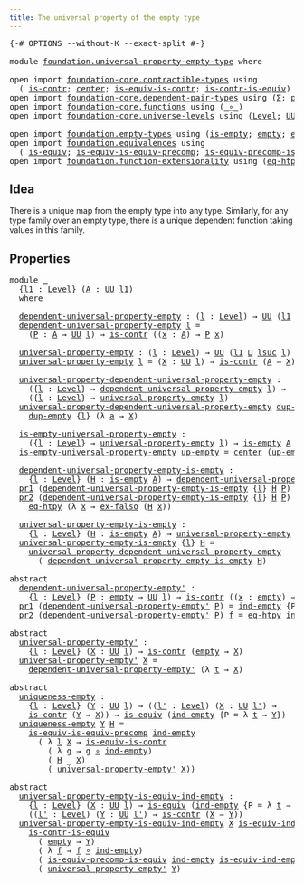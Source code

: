 ```yaml
---
title: The universal property of the empty type
---
```


<pre class="Agda"><a id="66" class="Symbol">{-#</a> <a id="70" class="Keyword">OPTIONS</a> <a id="78" class="Pragma">--without-K</a> <a id="90" class="Pragma">--exact-split</a> <a id="104" class="Symbol">#-}</a>

<a id="109" class="Keyword">module</a> <a id="116" href="foundation.universal-property-empty-type.html" class="Module">foundation.universal-property-empty-type</a> <a id="157" class="Keyword">where</a>

<a id="164" class="Keyword">open</a> <a id="169" class="Keyword">import</a> <a id="176" href="foundation-core.contractible-types.html" class="Module">foundation-core.contractible-types</a> <a id="211" class="Keyword">using</a>
  <a id="219" class="Symbol">(</a> <a id="221" href="foundation-core.contractible-types.html#1006" class="Function">is-contr</a><a id="229" class="Symbol">;</a> <a id="231" href="foundation-core.contractible-types.html#1098" class="Function">center</a><a id="237" class="Symbol">;</a> <a id="239" href="foundation-core.contractible-types.html#4047" class="Function">is-equiv-is-contr</a><a id="256" class="Symbol">;</a> <a id="258" href="foundation-core.contractible-types.html#3012" class="Function">is-contr-is-equiv</a><a id="275" class="Symbol">)</a>
<a id="277" class="Keyword">open</a> <a id="282" class="Keyword">import</a> <a id="289" href="foundation-core.dependent-pair-types.html" class="Module">foundation-core.dependent-pair-types</a> <a id="326" class="Keyword">using</a> <a id="332" class="Symbol">(</a><a id="333" href="foundation-core.dependent-pair-types.html#515" class="Record">Σ</a><a id="334" class="Symbol">;</a> <a id="336" href="foundation-core.dependent-pair-types.html#588" class="InductiveConstructor">pair</a><a id="340" class="Symbol">;</a> <a id="342" href="foundation-core.dependent-pair-types.html#605" class="Field">pr1</a><a id="345" class="Symbol">;</a> <a id="347" href="foundation-core.dependent-pair-types.html#617" class="Field">pr2</a><a id="350" class="Symbol">)</a>
<a id="352" class="Keyword">open</a> <a id="357" class="Keyword">import</a> <a id="364" href="foundation-core.functions.html" class="Module">foundation-core.functions</a> <a id="390" class="Keyword">using</a> <a id="396" class="Symbol">(</a><a id="397" href="foundation-core.functions.html#420" class="Function Operator">_∘_</a><a id="400" class="Symbol">)</a>
<a id="402" class="Keyword">open</a> <a id="407" class="Keyword">import</a> <a id="414" href="foundation-core.universe-levels.html" class="Module">foundation-core.universe-levels</a> <a id="446" class="Keyword">using</a> <a id="452" class="Symbol">(</a><a id="453" href="Agda.Primitive.html#597" class="Postulate">Level</a><a id="458" class="Symbol">;</a> <a id="460" href="foundation-core.universe-levels.html#235" class="Primitive">UU</a><a id="462" class="Symbol">;</a> <a id="464" href="Agda.Primitive.html#810" class="Primitive Operator">_⊔_</a><a id="467" class="Symbol">;</a> <a id="469" href="Agda.Primitive.html#780" class="Primitive">lsuc</a><a id="473" class="Symbol">)</a>

<a id="476" class="Keyword">open</a> <a id="481" class="Keyword">import</a> <a id="488" href="foundation.empty-types.html" class="Module">foundation.empty-types</a> <a id="511" class="Keyword">using</a> <a id="517" class="Symbol">(</a><a id="518" href="foundation-core.empty-types.html#1228" class="Function">is-empty</a><a id="526" class="Symbol">;</a> <a id="528" href="foundation-core.empty-types.html#1057" class="Datatype">empty</a><a id="533" class="Symbol">;</a> <a id="535" href="foundation-core.empty-types.html#1160" class="Function">ex-falso</a><a id="543" class="Symbol">;</a> <a id="545" href="foundation-core.empty-types.html#1081" class="Function">ind-empty</a><a id="554" class="Symbol">)</a>
<a id="556" class="Keyword">open</a> <a id="561" class="Keyword">import</a> <a id="568" href="foundation.equivalences.html" class="Module">foundation.equivalences</a> <a id="592" class="Keyword">using</a>
  <a id="600" class="Symbol">(</a> <a id="602" href="foundation-core.equivalences.html#1556" class="Function">is-equiv</a><a id="610" class="Symbol">;</a> <a id="612" href="foundation.equivalences.html#8565" class="Function">is-equiv-is-equiv-precomp</a><a id="637" class="Symbol">;</a> <a id="639" href="foundation.equivalences.html#6863" class="Function">is-equiv-precomp-is-equiv</a><a id="664" class="Symbol">)</a>
<a id="666" class="Keyword">open</a> <a id="671" class="Keyword">import</a> <a id="678" href="foundation.function-extensionality.html" class="Module">foundation.function-extensionality</a> <a id="713" class="Keyword">using</a> <a id="719" class="Symbol">(</a><a id="720" href="foundation-core.function-extensionality.html#1463" class="Function">eq-htpy</a><a id="727" class="Symbol">)</a>
</pre>
## Idea

There is a unique map from the empty type into any type. Similarly, for any type family over an empty type, there is a unique dependent function taking values in this family.

## Properties

<pre class="Agda"><a id="942" class="Keyword">module</a> <a id="949" href="foundation.universal-property-empty-type.html#949" class="Module">_</a>
  <a id="953" class="Symbol">{</a><a id="954" href="foundation.universal-property-empty-type.html#954" class="Bound">l1</a> <a id="957" class="Symbol">:</a> <a id="959" href="Agda.Primitive.html#597" class="Postulate">Level</a><a id="964" class="Symbol">}</a> <a id="966" class="Symbol">(</a><a id="967" href="foundation.universal-property-empty-type.html#967" class="Bound">A</a> <a id="969" class="Symbol">:</a> <a id="971" href="foundation-core.universe-levels.html#235" class="Primitive">UU</a> <a id="974" href="foundation.universal-property-empty-type.html#954" class="Bound">l1</a><a id="976" class="Symbol">)</a>
  <a id="980" class="Keyword">where</a>

  <a id="989" href="foundation.universal-property-empty-type.html#989" class="Function">dependent-universal-property-empty</a> <a id="1024" class="Symbol">:</a> <a id="1026" class="Symbol">(</a><a id="1027" href="foundation.universal-property-empty-type.html#1027" class="Bound">l</a> <a id="1029" class="Symbol">:</a> <a id="1031" href="Agda.Primitive.html#597" class="Postulate">Level</a><a id="1036" class="Symbol">)</a> <a id="1038" class="Symbol">→</a> <a id="1040" href="foundation-core.universe-levels.html#235" class="Primitive">UU</a> <a id="1043" class="Symbol">(</a><a id="1044" href="foundation.universal-property-empty-type.html#954" class="Bound">l1</a> <a id="1047" href="Agda.Primitive.html#810" class="Primitive Operator">⊔</a> <a id="1049" href="Agda.Primitive.html#780" class="Primitive">lsuc</a> <a id="1054" href="foundation.universal-property-empty-type.html#1027" class="Bound">l</a><a id="1055" class="Symbol">)</a>
  <a id="1059" href="foundation.universal-property-empty-type.html#989" class="Function">dependent-universal-property-empty</a> <a id="1094" href="foundation.universal-property-empty-type.html#1094" class="Bound">l</a> <a id="1096" class="Symbol">=</a>
    <a id="1102" class="Symbol">(</a><a id="1103" href="foundation.universal-property-empty-type.html#1103" class="Bound">P</a> <a id="1105" class="Symbol">:</a> <a id="1107" href="foundation.universal-property-empty-type.html#967" class="Bound">A</a> <a id="1109" class="Symbol">→</a> <a id="1111" href="foundation-core.universe-levels.html#235" class="Primitive">UU</a> <a id="1114" href="foundation.universal-property-empty-type.html#1094" class="Bound">l</a><a id="1115" class="Symbol">)</a> <a id="1117" class="Symbol">→</a> <a id="1119" href="foundation-core.contractible-types.html#1006" class="Function">is-contr</a> <a id="1128" class="Symbol">((</a><a id="1130" href="foundation.universal-property-empty-type.html#1130" class="Bound">x</a> <a id="1132" class="Symbol">:</a> <a id="1134" href="foundation.universal-property-empty-type.html#967" class="Bound">A</a><a id="1135" class="Symbol">)</a> <a id="1137" class="Symbol">→</a> <a id="1139" href="foundation.universal-property-empty-type.html#1103" class="Bound">P</a> <a id="1141" href="foundation.universal-property-empty-type.html#1130" class="Bound">x</a><a id="1142" class="Symbol">)</a>

  <a id="1147" href="foundation.universal-property-empty-type.html#1147" class="Function">universal-property-empty</a> <a id="1172" class="Symbol">:</a> <a id="1174" class="Symbol">(</a><a id="1175" href="foundation.universal-property-empty-type.html#1175" class="Bound">l</a> <a id="1177" class="Symbol">:</a> <a id="1179" href="Agda.Primitive.html#597" class="Postulate">Level</a><a id="1184" class="Symbol">)</a> <a id="1186" class="Symbol">→</a> <a id="1188" href="foundation-core.universe-levels.html#235" class="Primitive">UU</a> <a id="1191" class="Symbol">(</a><a id="1192" href="foundation.universal-property-empty-type.html#954" class="Bound">l1</a> <a id="1195" href="Agda.Primitive.html#810" class="Primitive Operator">⊔</a> <a id="1197" href="Agda.Primitive.html#780" class="Primitive">lsuc</a> <a id="1202" href="foundation.universal-property-empty-type.html#1175" class="Bound">l</a><a id="1203" class="Symbol">)</a>
  <a id="1207" href="foundation.universal-property-empty-type.html#1147" class="Function">universal-property-empty</a> <a id="1232" href="foundation.universal-property-empty-type.html#1232" class="Bound">l</a> <a id="1234" class="Symbol">=</a> <a id="1236" class="Symbol">(</a><a id="1237" href="foundation.universal-property-empty-type.html#1237" class="Bound">X</a> <a id="1239" class="Symbol">:</a> <a id="1241" href="foundation-core.universe-levels.html#235" class="Primitive">UU</a> <a id="1244" href="foundation.universal-property-empty-type.html#1232" class="Bound">l</a><a id="1245" class="Symbol">)</a> <a id="1247" class="Symbol">→</a> <a id="1249" href="foundation-core.contractible-types.html#1006" class="Function">is-contr</a> <a id="1258" class="Symbol">(</a><a id="1259" href="foundation.universal-property-empty-type.html#967" class="Bound">A</a> <a id="1261" class="Symbol">→</a> <a id="1263" href="foundation.universal-property-empty-type.html#1237" class="Bound">X</a><a id="1264" class="Symbol">)</a>

  <a id="1269" href="foundation.universal-property-empty-type.html#1269" class="Function">universal-property-dependent-universal-property-empty</a> <a id="1323" class="Symbol">:</a>
    <a id="1329" class="Symbol">({</a><a id="1331" href="foundation.universal-property-empty-type.html#1331" class="Bound">l</a> <a id="1333" class="Symbol">:</a> <a id="1335" href="Agda.Primitive.html#597" class="Postulate">Level</a><a id="1340" class="Symbol">}</a> <a id="1342" class="Symbol">→</a> <a id="1344" href="foundation.universal-property-empty-type.html#989" class="Function">dependent-universal-property-empty</a> <a id="1379" href="foundation.universal-property-empty-type.html#1331" class="Bound">l</a><a id="1380" class="Symbol">)</a> <a id="1382" class="Symbol">→</a>
    <a id="1388" class="Symbol">({</a><a id="1390" href="foundation.universal-property-empty-type.html#1390" class="Bound">l</a> <a id="1392" class="Symbol">:</a> <a id="1394" href="Agda.Primitive.html#597" class="Postulate">Level</a><a id="1399" class="Symbol">}</a> <a id="1401" class="Symbol">→</a> <a id="1403" href="foundation.universal-property-empty-type.html#1147" class="Function">universal-property-empty</a> <a id="1428" href="foundation.universal-property-empty-type.html#1390" class="Bound">l</a><a id="1429" class="Symbol">)</a>
  <a id="1433" href="foundation.universal-property-empty-type.html#1269" class="Function">universal-property-dependent-universal-property-empty</a> <a id="1487" href="foundation.universal-property-empty-type.html#1487" class="Bound">dup-empty</a> <a id="1497" class="Symbol">{</a><a id="1498" href="foundation.universal-property-empty-type.html#1498" class="Bound">l</a><a id="1499" class="Symbol">}</a> <a id="1501" href="foundation.universal-property-empty-type.html#1501" class="Bound">X</a> <a id="1503" class="Symbol">=</a>
    <a id="1509" href="foundation.universal-property-empty-type.html#1487" class="Bound">dup-empty</a> <a id="1519" class="Symbol">{</a><a id="1520" href="foundation.universal-property-empty-type.html#1498" class="Bound">l</a><a id="1521" class="Symbol">}</a> <a id="1523" class="Symbol">(λ</a> <a id="1526" href="foundation.universal-property-empty-type.html#1526" class="Bound">a</a> <a id="1528" class="Symbol">→</a> <a id="1530" href="foundation.universal-property-empty-type.html#1501" class="Bound">X</a><a id="1531" class="Symbol">)</a>

  <a id="1536" href="foundation.universal-property-empty-type.html#1536" class="Function">is-empty-universal-property-empty</a> <a id="1570" class="Symbol">:</a>
    <a id="1576" class="Symbol">({</a><a id="1578" href="foundation.universal-property-empty-type.html#1578" class="Bound">l</a> <a id="1580" class="Symbol">:</a> <a id="1582" href="Agda.Primitive.html#597" class="Postulate">Level</a><a id="1587" class="Symbol">}</a> <a id="1589" class="Symbol">→</a> <a id="1591" href="foundation.universal-property-empty-type.html#1147" class="Function">universal-property-empty</a> <a id="1616" href="foundation.universal-property-empty-type.html#1578" class="Bound">l</a><a id="1617" class="Symbol">)</a> <a id="1619" class="Symbol">→</a> <a id="1621" href="foundation-core.empty-types.html#1228" class="Function">is-empty</a> <a id="1630" href="foundation.universal-property-empty-type.html#967" class="Bound">A</a>
  <a id="1634" href="foundation.universal-property-empty-type.html#1536" class="Function">is-empty-universal-property-empty</a> <a id="1668" href="foundation.universal-property-empty-type.html#1668" class="Bound">up-empty</a> <a id="1677" class="Symbol">=</a> <a id="1679" href="foundation-core.contractible-types.html#1098" class="Function">center</a> <a id="1686" class="Symbol">(</a><a id="1687" href="foundation.universal-property-empty-type.html#1668" class="Bound">up-empty</a> <a id="1696" href="foundation-core.empty-types.html#1057" class="Datatype">empty</a><a id="1701" class="Symbol">)</a>

  <a id="1706" href="foundation.universal-property-empty-type.html#1706" class="Function">dependent-universal-property-empty-is-empty</a> <a id="1750" class="Symbol">:</a>
    <a id="1756" class="Symbol">{</a><a id="1757" href="foundation.universal-property-empty-type.html#1757" class="Bound">l</a> <a id="1759" class="Symbol">:</a> <a id="1761" href="Agda.Primitive.html#597" class="Postulate">Level</a><a id="1766" class="Symbol">}</a> <a id="1768" class="Symbol">(</a><a id="1769" href="foundation.universal-property-empty-type.html#1769" class="Bound">H</a> <a id="1771" class="Symbol">:</a> <a id="1773" href="foundation-core.empty-types.html#1228" class="Function">is-empty</a> <a id="1782" href="foundation.universal-property-empty-type.html#967" class="Bound">A</a><a id="1783" class="Symbol">)</a> <a id="1785" class="Symbol">→</a> <a id="1787" href="foundation.universal-property-empty-type.html#989" class="Function">dependent-universal-property-empty</a> <a id="1822" href="foundation.universal-property-empty-type.html#1757" class="Bound">l</a>
  <a id="1826" href="foundation-core.dependent-pair-types.html#605" class="Field">pr1</a> <a id="1830" class="Symbol">(</a><a id="1831" href="foundation.universal-property-empty-type.html#1706" class="Function">dependent-universal-property-empty-is-empty</a> <a id="1875" class="Symbol">{</a><a id="1876" href="foundation.universal-property-empty-type.html#1876" class="Bound">l</a><a id="1877" class="Symbol">}</a> <a id="1879" href="foundation.universal-property-empty-type.html#1879" class="Bound">H</a> <a id="1881" href="foundation.universal-property-empty-type.html#1881" class="Bound">P</a><a id="1882" class="Symbol">)</a> <a id="1884" href="foundation.universal-property-empty-type.html#1884" class="Bound">x</a> <a id="1886" class="Symbol">=</a> <a id="1888" href="foundation-core.empty-types.html#1160" class="Function">ex-falso</a> <a id="1897" class="Symbol">(</a><a id="1898" href="foundation.universal-property-empty-type.html#1879" class="Bound">H</a> <a id="1900" href="foundation.universal-property-empty-type.html#1884" class="Bound">x</a><a id="1901" class="Symbol">)</a>
  <a id="1905" href="foundation-core.dependent-pair-types.html#617" class="Field">pr2</a> <a id="1909" class="Symbol">(</a><a id="1910" href="foundation.universal-property-empty-type.html#1706" class="Function">dependent-universal-property-empty-is-empty</a> <a id="1954" class="Symbol">{</a><a id="1955" href="foundation.universal-property-empty-type.html#1955" class="Bound">l</a><a id="1956" class="Symbol">}</a> <a id="1958" href="foundation.universal-property-empty-type.html#1958" class="Bound">H</a> <a id="1960" href="foundation.universal-property-empty-type.html#1960" class="Bound">P</a><a id="1961" class="Symbol">)</a> <a id="1963" href="foundation.universal-property-empty-type.html#1963" class="Bound">f</a> <a id="1965" class="Symbol">=</a>
    <a id="1971" href="foundation-core.function-extensionality.html#1463" class="Function">eq-htpy</a> <a id="1979" class="Symbol">(λ</a> <a id="1982" href="foundation.universal-property-empty-type.html#1982" class="Bound">x</a> <a id="1984" class="Symbol">→</a> <a id="1986" href="foundation-core.empty-types.html#1160" class="Function">ex-falso</a> <a id="1995" class="Symbol">(</a><a id="1996" href="foundation.universal-property-empty-type.html#1958" class="Bound">H</a> <a id="1998" href="foundation.universal-property-empty-type.html#1982" class="Bound">x</a><a id="1999" class="Symbol">))</a>
  
  <a id="2007" href="foundation.universal-property-empty-type.html#2007" class="Function">universal-property-empty-is-empty</a> <a id="2041" class="Symbol">:</a>
    <a id="2047" class="Symbol">{</a><a id="2048" href="foundation.universal-property-empty-type.html#2048" class="Bound">l</a> <a id="2050" class="Symbol">:</a> <a id="2052" href="Agda.Primitive.html#597" class="Postulate">Level</a><a id="2057" class="Symbol">}</a> <a id="2059" class="Symbol">(</a><a id="2060" href="foundation.universal-property-empty-type.html#2060" class="Bound">H</a> <a id="2062" class="Symbol">:</a> <a id="2064" href="foundation-core.empty-types.html#1228" class="Function">is-empty</a> <a id="2073" href="foundation.universal-property-empty-type.html#967" class="Bound">A</a><a id="2074" class="Symbol">)</a> <a id="2076" class="Symbol">→</a> <a id="2078" href="foundation.universal-property-empty-type.html#1147" class="Function">universal-property-empty</a> <a id="2103" href="foundation.universal-property-empty-type.html#2048" class="Bound">l</a>
  <a id="2107" href="foundation.universal-property-empty-type.html#2007" class="Function">universal-property-empty-is-empty</a> <a id="2141" class="Symbol">{</a><a id="2142" href="foundation.universal-property-empty-type.html#2142" class="Bound">l</a><a id="2143" class="Symbol">}</a> <a id="2145" href="foundation.universal-property-empty-type.html#2145" class="Bound">H</a> <a id="2147" class="Symbol">=</a>
    <a id="2153" href="foundation.universal-property-empty-type.html#1269" class="Function">universal-property-dependent-universal-property-empty</a>
      <a id="2213" class="Symbol">(</a> <a id="2215" href="foundation.universal-property-empty-type.html#1706" class="Function">dependent-universal-property-empty-is-empty</a> <a id="2259" href="foundation.universal-property-empty-type.html#2145" class="Bound">H</a><a id="2260" class="Symbol">)</a>

<a id="2263" class="Keyword">abstract</a>
  <a id="dependent-universal-property-empty&#39;"></a><a id="2274" href="foundation.universal-property-empty-type.html#2274" class="Function">dependent-universal-property-empty&#39;</a> <a id="2310" class="Symbol">:</a>
    <a id="2316" class="Symbol">{</a><a id="2317" href="foundation.universal-property-empty-type.html#2317" class="Bound">l</a> <a id="2319" class="Symbol">:</a> <a id="2321" href="Agda.Primitive.html#597" class="Postulate">Level</a><a id="2326" class="Symbol">}</a> <a id="2328" class="Symbol">(</a><a id="2329" href="foundation.universal-property-empty-type.html#2329" class="Bound">P</a> <a id="2331" class="Symbol">:</a> <a id="2333" href="foundation-core.empty-types.html#1057" class="Datatype">empty</a> <a id="2339" class="Symbol">→</a> <a id="2341" href="foundation-core.universe-levels.html#235" class="Primitive">UU</a> <a id="2344" href="foundation.universal-property-empty-type.html#2317" class="Bound">l</a><a id="2345" class="Symbol">)</a> <a id="2347" class="Symbol">→</a> <a id="2349" href="foundation-core.contractible-types.html#1006" class="Function">is-contr</a> <a id="2358" class="Symbol">((</a><a id="2360" href="foundation.universal-property-empty-type.html#2360" class="Bound">x</a> <a id="2362" class="Symbol">:</a> <a id="2364" href="foundation-core.empty-types.html#1057" class="Datatype">empty</a><a id="2369" class="Symbol">)</a> <a id="2371" class="Symbol">→</a> <a id="2373" href="foundation.universal-property-empty-type.html#2329" class="Bound">P</a> <a id="2375" href="foundation.universal-property-empty-type.html#2360" class="Bound">x</a><a id="2376" class="Symbol">)</a>
  <a id="2380" href="foundation-core.dependent-pair-types.html#605" class="Field">pr1</a> <a id="2384" class="Symbol">(</a><a id="2385" href="foundation.universal-property-empty-type.html#2274" class="Function">dependent-universal-property-empty&#39;</a> <a id="2421" href="foundation.universal-property-empty-type.html#2421" class="Bound">P</a><a id="2422" class="Symbol">)</a> <a id="2424" class="Symbol">=</a> <a id="2426" href="foundation-core.empty-types.html#1081" class="Function">ind-empty</a> <a id="2436" class="Symbol">{</a><a id="2437" class="Argument">P</a> <a id="2439" class="Symbol">=</a> <a id="2441" href="foundation.universal-property-empty-type.html#2421" class="Bound">P</a><a id="2442" class="Symbol">}</a>
  <a id="2446" href="foundation-core.dependent-pair-types.html#617" class="Field">pr2</a> <a id="2450" class="Symbol">(</a><a id="2451" href="foundation.universal-property-empty-type.html#2274" class="Function">dependent-universal-property-empty&#39;</a> <a id="2487" href="foundation.universal-property-empty-type.html#2487" class="Bound">P</a><a id="2488" class="Symbol">)</a> <a id="2490" href="foundation.universal-property-empty-type.html#2490" class="Bound">f</a> <a id="2492" class="Symbol">=</a> <a id="2494" href="foundation-core.function-extensionality.html#1463" class="Function">eq-htpy</a> <a id="2502" href="foundation-core.empty-types.html#1081" class="Function">ind-empty</a>

<a id="2513" class="Keyword">abstract</a>
  <a id="universal-property-empty&#39;"></a><a id="2524" href="foundation.universal-property-empty-type.html#2524" class="Function">universal-property-empty&#39;</a> <a id="2550" class="Symbol">:</a>
    <a id="2556" class="Symbol">{</a><a id="2557" href="foundation.universal-property-empty-type.html#2557" class="Bound">l</a> <a id="2559" class="Symbol">:</a> <a id="2561" href="Agda.Primitive.html#597" class="Postulate">Level</a><a id="2566" class="Symbol">}</a> <a id="2568" class="Symbol">(</a><a id="2569" href="foundation.universal-property-empty-type.html#2569" class="Bound">X</a> <a id="2571" class="Symbol">:</a> <a id="2573" href="foundation-core.universe-levels.html#235" class="Primitive">UU</a> <a id="2576" href="foundation.universal-property-empty-type.html#2557" class="Bound">l</a><a id="2577" class="Symbol">)</a> <a id="2579" class="Symbol">→</a> <a id="2581" href="foundation-core.contractible-types.html#1006" class="Function">is-contr</a> <a id="2590" class="Symbol">(</a><a id="2591" href="foundation-core.empty-types.html#1057" class="Datatype">empty</a> <a id="2597" class="Symbol">→</a> <a id="2599" href="foundation.universal-property-empty-type.html#2569" class="Bound">X</a><a id="2600" class="Symbol">)</a>
  <a id="2604" href="foundation.universal-property-empty-type.html#2524" class="Function">universal-property-empty&#39;</a> <a id="2630" href="foundation.universal-property-empty-type.html#2630" class="Bound">X</a> <a id="2632" class="Symbol">=</a>
    <a id="2638" href="foundation.universal-property-empty-type.html#2274" class="Function">dependent-universal-property-empty&#39;</a> <a id="2674" class="Symbol">(λ</a> <a id="2677" href="foundation.universal-property-empty-type.html#2677" class="Bound">t</a> <a id="2679" class="Symbol">→</a> <a id="2681" href="foundation.universal-property-empty-type.html#2630" class="Bound">X</a><a id="2682" class="Symbol">)</a>

<a id="2685" class="Keyword">abstract</a>
  <a id="uniqueness-empty"></a><a id="2696" href="foundation.universal-property-empty-type.html#2696" class="Function">uniqueness-empty</a> <a id="2713" class="Symbol">:</a>
    <a id="2719" class="Symbol">{</a><a id="2720" href="foundation.universal-property-empty-type.html#2720" class="Bound">l</a> <a id="2722" class="Symbol">:</a> <a id="2724" href="Agda.Primitive.html#597" class="Postulate">Level</a><a id="2729" class="Symbol">}</a> <a id="2731" class="Symbol">(</a><a id="2732" href="foundation.universal-property-empty-type.html#2732" class="Bound">Y</a> <a id="2734" class="Symbol">:</a> <a id="2736" href="foundation-core.universe-levels.html#235" class="Primitive">UU</a> <a id="2739" href="foundation.universal-property-empty-type.html#2720" class="Bound">l</a><a id="2740" class="Symbol">)</a> <a id="2742" class="Symbol">→</a> <a id="2744" class="Symbol">((</a><a id="2746" href="foundation.universal-property-empty-type.html#2746" class="Bound">l&#39;</a> <a id="2749" class="Symbol">:</a> <a id="2751" href="Agda.Primitive.html#597" class="Postulate">Level</a><a id="2756" class="Symbol">)</a> <a id="2758" class="Symbol">(</a><a id="2759" href="foundation.universal-property-empty-type.html#2759" class="Bound">X</a> <a id="2761" class="Symbol">:</a> <a id="2763" href="foundation-core.universe-levels.html#235" class="Primitive">UU</a> <a id="2766" href="foundation.universal-property-empty-type.html#2746" class="Bound">l&#39;</a><a id="2768" class="Symbol">)</a> <a id="2770" class="Symbol">→</a>
    <a id="2776" href="foundation-core.contractible-types.html#1006" class="Function">is-contr</a> <a id="2785" class="Symbol">(</a><a id="2786" href="foundation.universal-property-empty-type.html#2732" class="Bound">Y</a> <a id="2788" class="Symbol">→</a> <a id="2790" href="foundation.universal-property-empty-type.html#2759" class="Bound">X</a><a id="2791" class="Symbol">))</a> <a id="2794" class="Symbol">→</a> <a id="2796" href="foundation-core.equivalences.html#1556" class="Function">is-equiv</a> <a id="2805" class="Symbol">(</a><a id="2806" href="foundation-core.empty-types.html#1081" class="Function">ind-empty</a> <a id="2816" class="Symbol">{</a><a id="2817" class="Argument">P</a> <a id="2819" class="Symbol">=</a> <a id="2821" class="Symbol">λ</a> <a id="2823" href="foundation.universal-property-empty-type.html#2823" class="Bound">t</a> <a id="2825" class="Symbol">→</a> <a id="2827" href="foundation.universal-property-empty-type.html#2732" class="Bound">Y</a><a id="2828" class="Symbol">})</a>
  <a id="2833" href="foundation.universal-property-empty-type.html#2696" class="Function">uniqueness-empty</a> <a id="2850" href="foundation.universal-property-empty-type.html#2850" class="Bound">Y</a> <a id="2852" href="foundation.universal-property-empty-type.html#2852" class="Bound">H</a> <a id="2854" class="Symbol">=</a>
    <a id="2860" href="foundation.equivalences.html#8565" class="Function">is-equiv-is-equiv-precomp</a> <a id="2886" href="foundation-core.empty-types.html#1081" class="Function">ind-empty</a>
      <a id="2902" class="Symbol">(</a> <a id="2904" class="Symbol">λ</a> <a id="2906" href="foundation.universal-property-empty-type.html#2906" class="Bound">l</a> <a id="2908" href="foundation.universal-property-empty-type.html#2908" class="Bound">X</a> <a id="2910" class="Symbol">→</a> <a id="2912" href="foundation-core.contractible-types.html#4047" class="Function">is-equiv-is-contr</a>
        <a id="2938" class="Symbol">(</a> <a id="2940" class="Symbol">λ</a> <a id="2942" href="foundation.universal-property-empty-type.html#2942" class="Bound">g</a> <a id="2944" class="Symbol">→</a> <a id="2946" href="foundation.universal-property-empty-type.html#2942" class="Bound">g</a> <a id="2948" href="foundation-core.functions.html#420" class="Function Operator">∘</a> <a id="2950" href="foundation-core.empty-types.html#1081" class="Function">ind-empty</a><a id="2959" class="Symbol">)</a>
        <a id="2969" class="Symbol">(</a> <a id="2971" href="foundation.universal-property-empty-type.html#2852" class="Bound">H</a> <a id="2973" class="Symbol">_</a> <a id="2975" href="foundation.universal-property-empty-type.html#2908" class="Bound">X</a><a id="2976" class="Symbol">)</a>
        <a id="2986" class="Symbol">(</a> <a id="2988" href="foundation.universal-property-empty-type.html#2524" class="Function">universal-property-empty&#39;</a> <a id="3014" href="foundation.universal-property-empty-type.html#2908" class="Bound">X</a><a id="3015" class="Symbol">))</a>

<a id="3019" class="Keyword">abstract</a>
  <a id="universal-property-empty-is-equiv-ind-empty"></a><a id="3030" href="foundation.universal-property-empty-type.html#3030" class="Function">universal-property-empty-is-equiv-ind-empty</a> <a id="3074" class="Symbol">:</a>
    <a id="3080" class="Symbol">{</a><a id="3081" href="foundation.universal-property-empty-type.html#3081" class="Bound">l</a> <a id="3083" class="Symbol">:</a> <a id="3085" href="Agda.Primitive.html#597" class="Postulate">Level</a><a id="3090" class="Symbol">}</a> <a id="3092" class="Symbol">(</a><a id="3093" href="foundation.universal-property-empty-type.html#3093" class="Bound">X</a> <a id="3095" class="Symbol">:</a> <a id="3097" href="foundation-core.universe-levels.html#235" class="Primitive">UU</a> <a id="3100" href="foundation.universal-property-empty-type.html#3081" class="Bound">l</a><a id="3101" class="Symbol">)</a> <a id="3103" class="Symbol">→</a> <a id="3105" href="foundation-core.equivalences.html#1556" class="Function">is-equiv</a> <a id="3114" class="Symbol">(</a><a id="3115" href="foundation-core.empty-types.html#1081" class="Function">ind-empty</a> <a id="3125" class="Symbol">{</a><a id="3126" class="Argument">P</a> <a id="3128" class="Symbol">=</a> <a id="3130" class="Symbol">λ</a> <a id="3132" href="foundation.universal-property-empty-type.html#3132" class="Bound">t</a> <a id="3134" class="Symbol">→</a> <a id="3136" href="foundation.universal-property-empty-type.html#3093" class="Bound">X</a><a id="3137" class="Symbol">})</a> <a id="3140" class="Symbol">→</a>
    <a id="3146" class="Symbol">((</a><a id="3148" href="foundation.universal-property-empty-type.html#3148" class="Bound">l&#39;</a> <a id="3151" class="Symbol">:</a> <a id="3153" href="Agda.Primitive.html#597" class="Postulate">Level</a><a id="3158" class="Symbol">)</a> <a id="3160" class="Symbol">(</a><a id="3161" href="foundation.universal-property-empty-type.html#3161" class="Bound">Y</a> <a id="3163" class="Symbol">:</a> <a id="3165" href="foundation-core.universe-levels.html#235" class="Primitive">UU</a> <a id="3168" href="foundation.universal-property-empty-type.html#3148" class="Bound">l&#39;</a><a id="3170" class="Symbol">)</a> <a id="3172" class="Symbol">→</a> <a id="3174" href="foundation-core.contractible-types.html#1006" class="Function">is-contr</a> <a id="3183" class="Symbol">(</a><a id="3184" href="foundation.universal-property-empty-type.html#3093" class="Bound">X</a> <a id="3186" class="Symbol">→</a> <a id="3188" href="foundation.universal-property-empty-type.html#3161" class="Bound">Y</a><a id="3189" class="Symbol">))</a>
  <a id="3194" href="foundation.universal-property-empty-type.html#3030" class="Function">universal-property-empty-is-equiv-ind-empty</a> <a id="3238" href="foundation.universal-property-empty-type.html#3238" class="Bound">X</a> <a id="3240" href="foundation.universal-property-empty-type.html#3240" class="Bound">is-equiv-ind-empty</a> <a id="3259" href="foundation.universal-property-empty-type.html#3259" class="Bound">l&#39;</a> <a id="3262" href="foundation.universal-property-empty-type.html#3262" class="Bound">Y</a> <a id="3264" class="Symbol">=</a>
    <a id="3270" href="foundation-core.contractible-types.html#3012" class="Function">is-contr-is-equiv</a>
      <a id="3294" class="Symbol">(</a> <a id="3296" href="foundation-core.empty-types.html#1057" class="Datatype">empty</a> <a id="3302" class="Symbol">→</a> <a id="3304" href="foundation.universal-property-empty-type.html#3262" class="Bound">Y</a><a id="3305" class="Symbol">)</a>
      <a id="3313" class="Symbol">(</a> <a id="3315" class="Symbol">λ</a> <a id="3317" href="foundation.universal-property-empty-type.html#3317" class="Bound">f</a> <a id="3319" class="Symbol">→</a> <a id="3321" href="foundation.universal-property-empty-type.html#3317" class="Bound">f</a> <a id="3323" href="foundation-core.functions.html#420" class="Function Operator">∘</a> <a id="3325" href="foundation-core.empty-types.html#1081" class="Function">ind-empty</a><a id="3334" class="Symbol">)</a>
      <a id="3342" class="Symbol">(</a> <a id="3344" href="foundation.equivalences.html#6863" class="Function">is-equiv-precomp-is-equiv</a> <a id="3370" href="foundation-core.empty-types.html#1081" class="Function">ind-empty</a> <a id="3380" href="foundation.universal-property-empty-type.html#3240" class="Bound">is-equiv-ind-empty</a> <a id="3399" href="foundation.universal-property-empty-type.html#3262" class="Bound">Y</a><a id="3400" class="Symbol">)</a>
      <a id="3408" class="Symbol">(</a> <a id="3410" href="foundation.universal-property-empty-type.html#2524" class="Function">universal-property-empty&#39;</a> <a id="3436" href="foundation.universal-property-empty-type.html#3262" class="Bound">Y</a><a id="3437" class="Symbol">)</a>
</pre>